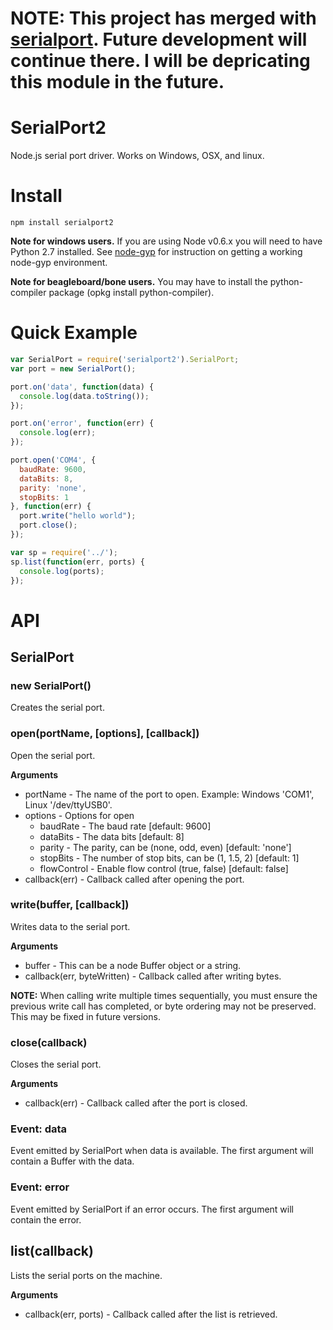# NOTE: This project has merged with [serialport](https://github.com/voodootikigod/node-serialport). Future development will continue there. I will be depricating this module in the future.

# SerialPort2

Node.js serial port driver. Works on Windows, OSX, and linux.

# Install

```
npm install serialport2
```

**Note for windows users.** If you are using Node v0.6.x you will need to have Python 2.7 installed.
See [node-gyp](https://github.com/TooTallNate/node-gyp) for instruction on getting a working node-gyp
environment.

**Note for beagleboard/bone users.** You may have to install the python-compiler package (opkg install python-compiler).

# Quick Example

```javascript
var SerialPort = require('serialport2').SerialPort;
var port = new SerialPort();

port.on('data', function(data) {
  console.log(data.toString());
});

port.on('error', function(err) {
  console.log(err);
});

port.open('COM4', {
  baudRate: 9600,
  dataBits: 8,
  parity: 'none',
  stopBits: 1
}, function(err) {
  port.write("hello world");
  port.close();
});
```

```javascript
var sp = require('../');
sp.list(function(err, ports) {
  console.log(ports);
});
```

# API

## SerialPort

### new SerialPort()

Creates the serial port.

### open(portName, [options], [callback])

Open the serial port.

__Arguments__

  * portName - The name of the port to open. Example: Windows 'COM1', Linux '/dev/ttyUSB0'.
  * options - Options for open
    * baudRate - The baud rate [default: 9600]
    * dataBits - The data bits [default: 8]
    * parity - The parity, can be (none, odd, even) [default: 'none']
    * stopBits - The number of stop bits, can be (1, 1.5, 2) [default: 1]
    * flowControl - Enable flow control (true, false) [default: false]
  * callback(err) - Callback called after opening the port.

### write(buffer, [callback])

Writes data to the serial port.

__Arguments__

  * buffer - This can be a node Buffer object or a string.
  * callback(err, byteWritten) - Callback called after writing bytes.

**NOTE:** When calling write multiple times sequentially, you must ensure the previous write call has completed, or
byte ordering may not be preserved. This may be fixed in future versions.

### close(callback)

Closes the serial port.

__Arguments__

  * callback(err) - Callback called after the port is closed.

### Event: data

Event emitted by SerialPort when data is available. The first argument will contain a Buffer with the data.

### Event: error

Event emitted by SerialPort if an error occurs. The first argument will contain the error.

## list(callback)

Lists the serial ports on the machine.

__Arguments__

  * callback(err, ports) - Callback called after the list is retrieved.
